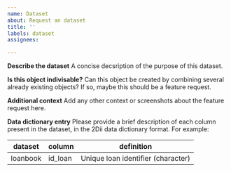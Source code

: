 ```yaml
---
name: Dataset  
about: Request an dataset
title: ''
labels: dataset
assignees: 

---
```


**Describe the dataset**
A concise decsription of the purpose of this dataset.

**Is this object indivisable?**
Can this object be created by combining several already existing objects? If so, maybe this should be a feature request.

**Additional context**
Add any other context or screenshots about the feature request here.

**Data dictionary entry**
Please provide a brief description of each column present in the dataset, in the 2Dii data dictionary format. 
For example:

| dataset  | column | definition|
| ------------- | ------------- |------------- |
| loanbook  | id_loan  | Unique loan identifier (character) |
